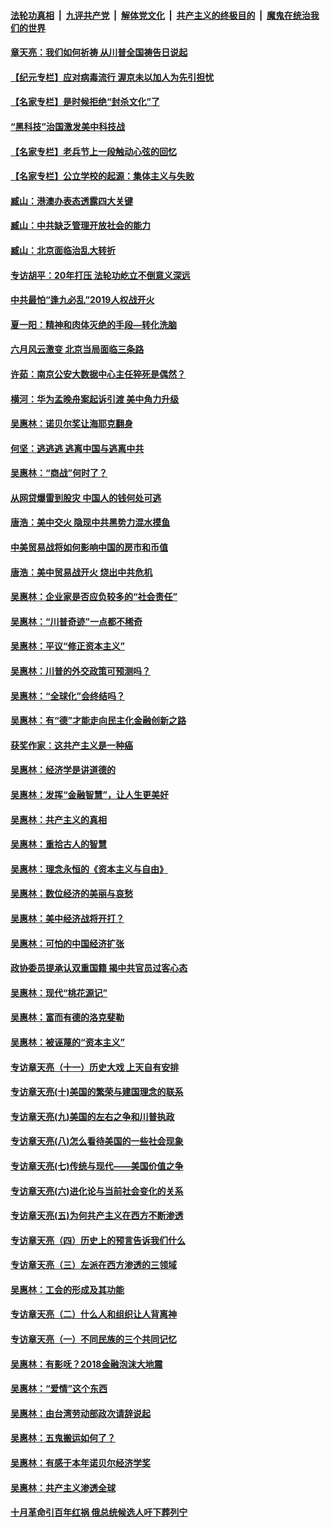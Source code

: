 ####  [法轮功真相](../../../../basic/blob/master/README.md?t=06260731) &nbsp;|&nbsp; [九评共产党](../../../../9ping.md/blob/master/README.md?t=06260731) &nbsp;|&nbsp; [解体党文化](../../../../jtdwh.md/blob/master/README.md?t=06260731)  &nbsp;|&nbsp; [共产主义的终极目的](../../../../gczydzjmd.md/blob/master/README.md?t=06260731) &nbsp;|&nbsp; [魔鬼在统治我们的世界](../../../../mgztzwmdsj.md/blob/master/README.md?t=06260731) 

#### [章天亮：我们如何祈祷 从川普全国祷告日说起](../pages/nsc423/n11944627.md?t=06260731) 

#### [【纪元专栏】应对病毒流行 渥京未以加人为先引担忧](../pages/nsc423/n11875714.md?t=06260731) 

#### [【名家专栏】是时候拒绝“封杀文化”了](../pages/nsc423/n11814093.md?t=06260731) 

#### [“黑科技”治国激发美中科技战](../pages/nsc423/n11638056.md?t=06260731) 

#### [【名家专栏】老兵节上一段触动心弦的回忆](../pages/nsc423/n11646016.md?t=06260731) 

#### [【名家专栏】公立学校的起源：集体主义与失败](../pages/nsc423/n11601833.md?t=06260731) 

#### [臧山：港澳办表态透露四大关键](../pages/nsc423/n11421628.md?t=06260731) 

#### [臧山：中共缺乏管理开放社会的能力](../pages/nsc423/n11407457.md?t=06260731) 

#### [臧山：北京面临治乱大转折](../pages/nsc423/n11406895.md?t=06260731) 

#### [专访胡平：20年打压 法轮功屹立不倒意义深远](../pages/nsc423/n11398800.md?t=06260731) 

#### [中共最怕“逢九必乱”2019人权战开火](../pages/nsc423/n11385248.md?t=06260731) 

#### [夏一阳：精神和肉体灭绝的手段—转化洗脑](../pages/nsc423/n11368250.md?t=06260731) 

#### [六月风云激变 北京当局面临三条路](../pages/nsc423/n11313668.md?t=06260731) 

#### [许茹：南京公安大数据中心主任猝死是偶然？](../pages/nsc423/n11064744.md?t=06260731) 

#### [横河：华为孟晚舟案起诉引渡 美中角力升级](../pages/nsc423/n11027230.md?t=06260731) 

#### [吴惠林：诺贝尔奖让海耶克翻身](../pages/nsc423/n10890049.md?t=06260731) 

#### [何坚：逃逃逃 逃离中国与逃离中共](../pages/nsc423/n10592891.md?t=06260731) 

#### [吴惠林：“商战”何时了？](../pages/nsc423/n10573558.md?t=06260731) 

#### [从网贷爆雷到股灾 中国人的钱何处可逃](../pages/nsc423/n10572800.md?t=06260731) 

#### [唐浩：美中交火 隐现中共黑势力混水摸鱼](../pages/nsc423/n10544040.md?t=06260731) 

#### [中美贸易战将如何影响中国的房市和币值](../pages/nsc423/n10543697.md?t=06260731) 

#### [唐浩：美中贸易战开火 烧出中共危机](../pages/nsc423/n10540126.md?t=06260731) 

#### [吴惠林：企业家是否应负较多的“社会责任”](../pages/nsc423/n10535022.md?t=06260731) 

#### [吴惠林：“川普奇迹”一点都不稀奇](../pages/nsc423/n10512808.md?t=06260731) 

#### [吴惠林：平议“修正资本主义”](../pages/nsc423/n10495724.md?t=06260731) 

#### [吴惠林：川普的外交政策可预测吗？](../pages/nsc423/n10462387.md?t=06260731) 

#### [吴惠林：“全球化”会终结吗？](../pages/nsc423/n10452838.md?t=06260731) 

#### [吴惠林：有“德”才能走向民主化金融创新之路](../pages/nsc423/n10432292.md?t=06260731) 

#### [获奖作家：这共产主义是一种癌](../pages/nsc423/n10431541.md?t=06260731) 

#### [吴惠林：经济学是讲道德的](../pages/nsc423/n10398014.md?t=06260731) 

#### [吴惠林：发挥“金融智慧”，让人生更美好](../pages/nsc423/n10375019.md?t=06260731) 

#### [吴惠林：共产主义的真相](../pages/nsc423/n10351394.md?t=06260731) 

#### [吴惠林：重拾古人的智慧](../pages/nsc423/n10337691.md?t=06260731) 

#### [吴惠林：理念永恒的《资本主义与自由》](../pages/nsc423/n10316274.md?t=06260731) 

#### [吴惠林：数位经济的美丽与哀愁](../pages/nsc423/n10292946.md?t=06260731) 

#### [吴惠林：美中经济战将开打？](../pages/nsc423/n10258825.md?t=06260731) 

#### [吴惠林：可怕的中国经济扩张](../pages/nsc423/n10219147.md?t=06260731) 

#### [政协委员提承认双重国籍 揭中共官员过客心态](../pages/nsc423/n10208809.md?t=06260731) 

#### [吴惠林：现代“桃花源记”](../pages/nsc423/n10185234.md?t=06260731) 

#### [吴惠林：富而有德的洛克斐勒](../pages/nsc423/n10142264.md?t=06260731) 

#### [吴惠林：被诬蔑的“资本主义”](../pages/nsc423/n10124816.md?t=06260731) 

#### [专访章天亮（十一）历史大戏 上天自有安排](../pages/nsc423/n10094905.md?t=06260731) 

#### [专访章天亮(十)美国的繁荣与建国理念的联系](../pages/nsc423/n10094899.md?t=06260731) 

#### [专访章天亮(九)美国的左右之争和川普执政](../pages/nsc423/n10094889.md?t=06260731) 

#### [专访章天亮(八)怎么看待美国的一些社会现象](../pages/nsc423/n10094857.md?t=06260731) 

#### [专访章天亮(七)传统与现代——美国价值之争](../pages/nsc423/n10093140.md?t=06260731) 

#### [专访章天亮(六)进化论与当前社会变化的关系](../pages/nsc423/n10092036.md?t=06260731) 

#### [专访章天亮(五)为何共产主义在西方不断渗透](../pages/nsc423/n10083620.md?t=06260731) 

#### [专访章天亮（四）历史上的预言告诉我们什么](../pages/nsc423/n10083606.md?t=06260731) 

#### [专访章天亮（三）左派在西方渗透的三领域](../pages/nsc423/n10081115.md?t=06260731) 

#### [吴惠林：工会的形成及其功能](../pages/nsc423/n10080633.md?t=06260731) 

#### [专访章天亮（二）什么人和组织让人背离神](../pages/nsc423/n10076637.md?t=06260731) 

#### [专访章天亮（一）不同民族的三个共同记忆](../pages/nsc423/n10074188.md?t=06260731) 

#### [吴惠林：有影呒？2018金融泡沫大地震](../pages/nsc423/n10040534.md?t=06260731) 

#### [吴惠林：“爱情”这个东西](../pages/nsc423/n10019423.md?t=06260731) 

#### [吴惠林：由台湾劳动部政次请辞说起](../pages/nsc423/n9979679.md?t=06260731) 

#### [吴惠林：五鬼搬运如何了？](../pages/nsc423/n9925338.md?t=06260731) 

#### [吴惠林：有感于本年诺贝尔经济学奖](../pages/nsc423/n9871883.md?t=06260731) 

#### [吴惠林：共产主义渗透全球](../pages/nsc423/n9812748.md?t=06260731) 

#### [十月革命引百年红祸 俄总统候选人吁下葬列宁](../pages/nsc423/n9810182.md?t=06260731) 

